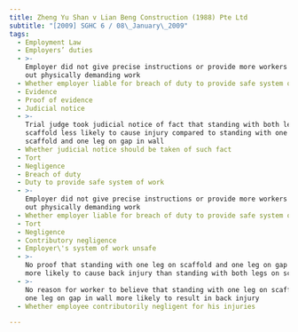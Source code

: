 ```yaml
---
title: Zheng Yu Shan v Lian Beng Construction (1988) Pte Ltd
subtitle: "[2009] SGHC 6 / 08\_January\_2009"
tags:
  - Employment Law
  - Employers’ duties
  - >-
    Employer did not give precise instructions or provide more workers to carry
    out physically demanding work
  - Whether employer liable for breach of duty to provide safe system of work
  - Evidence
  - Proof of evidence
  - Judicial notice
  - >-
    Trial judge took judicial notice of fact that standing with both legs on
    scaffold less likely to cause injury compared to standing with one leg on
    scaffold and one leg on gap in wall
  - Whether judicial notice should be taken of such fact
  - Tort
  - Negligence
  - Breach of duty
  - Duty to provide safe system of work
  - >-
    Employer did not give precise instructions or provide more workers to carry
    out physically demanding work
  - Whether employer liable for breach of duty to provide safe system of work
  - Tort
  - Negligence
  - Contributory negligence
  - Employer\'s system of work unsafe
  - >-
    No proof that standing with one leg on scaffold and one leg on gap in wall
    more likely to cause back injury than standing with both legs on scaffold
  - >-
    No reason for worker to believe that standing with one leg on scaffold and
    one leg on gap in wall more likely to result in back injury
  - Whether employee contributorily negligent for his injuries

---
```


